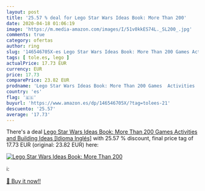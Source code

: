 ```yaml
---
layout: post
title: '25.57 % deal for Lego Star Wars Ideas Book: More Than 200'
date: 2020-04-18 01:06:19
image: 'https://m.media-amazon.com/images/I/51v0kkES74L._SL200_.jpg'
comments: true
category: ofertas
author: ring
slug: '146546705X-es Lego Star Wars Ideas Book: More Than 200 Games Activities...'
tags: [ tole.es, lego ]
actualPrice: 17.73 EUR
currency: EUR
price: 17.73
comparePrice: 23.82 EUR
prodname: 'Lego Star Wars Ideas Book: More Than 200 Games  Activities  and Building Ideas [Idioma Inglés]'
country: 'es'
flag: '🇪🇸'
buyurl: 'https://www.amazon.es/dp/146546705X/?tag=tolees-21'
descuento: '25.57'
average: '17.73'
---
```


There's a deal [Lego Star Wars Ideas Book: More Than 200 Games  Activities  and Building Ideas [Idioma Inglés]](https://www.amazon.es/dp/146546705X/?tag=tolees-21)  with  25.57 % discount, final price tag of  17.73 EUR (original: 23.82 EUR) here:

[![Lego Star Wars Ideas Book: More Than 200](https://m.media-amazon.com/images/I/51v0kkES74L._SL200_.jpg)](https://www.amazon.es/dp/146546705X/?tag=tolees-21)

ℹ️:


[🛒 Buy it now!!](https://www.amazon.es/dp/146546705X/?tag=tolees-21)
